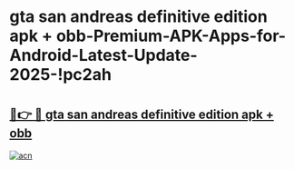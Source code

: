 # gta san andreas definitive edition apk + obb-Premium-APK-Apps-for-Android-Latest-Update-2025-!pc2ah

# <h2><a href="https://googleone.com">🔗👉 🔴 gta san andreas definitive edition apk + obb</a></h2>

[![acn](https://github.com/user-attachments/assets/0f9c940e-d8b0-45ae-aac7-cd30a18b3e1c)](https://googleone.com)

